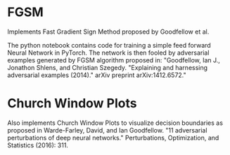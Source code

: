 # FGSM
Implements Fast Gradient Sign Method proposed by Goodfellow et al.


The python notebook contains code for training a simple feed forward Neural Network in PyTorch.
The network is then fooled by adversarial examples generated by FGSM algorithm proposed in:
"Goodfellow, Ian J., Jonathon Shlens, and Christian Szegedy. "Explaining and harnessing adversarial examples (2014)." arXiv preprint arXiv:1412.6572."


# Church Window Plots 
Also implements Church Window Plots to visualize decision boundaries as proposed in
Warde-Farley, David, and Ian Goodfellow. "11 adversarial perturbations of deep neural networks." Perturbations, Optimization, and Statistics (2016): 311.
